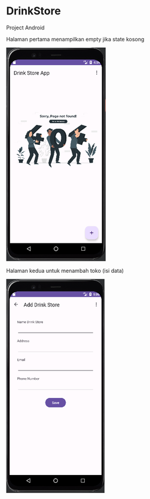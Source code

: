 # DrinkStore
 Project Android

Halaman pertama menampilkan empty jika state kosong

<img src="https://github.com/faizum/DrinkStoreApp/blob/main/screenshoot/halaman%20pertama.PNG">

Halaman kedua untuk menambah toko (isi data)

<img src="https://github.com/faizum/DrinkStoreApp/blob/main/screenshoot/halaman%20kedua.PNG">
